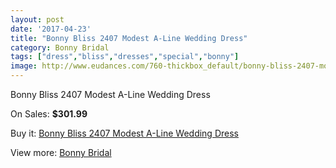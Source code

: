 ```yaml
---
layout: post
date: '2017-04-23'
title: "Bonny Bliss 2407 Modest A-Line Wedding Dress"
category: Bonny Bridal
tags: ["dress","bliss","dresses","special","bonny"]
image: http://www.eudances.com/760-thickbox_default/bonny-bliss-2407-modest-a-line-wedding-dress.jpg
---
```

Bonny Bliss 2407 Modest A-Line Wedding Dress

On Sales: **$301.99**
<a href="https://www.eudances.com/en/bonny-bridal/250-bonny-bliss-2407-modest-a-line-wedding-dress.html"><amp-img layout="responsive" width="600" height="600" src="//www.eudances.com/760-thickbox_default/bonny-bliss-2407-modest-a-line-wedding-dress.jpg" alt="Bonny Bliss 2407 Modest A-Line Wedding Dress 0" /></a>
<a href="https://www.eudances.com/en/bonny-bridal/250-bonny-bliss-2407-modest-a-line-wedding-dress.html"><amp-img layout="responsive" width="600" height="600" src="//www.eudances.com/761-thickbox_default/bonny-bliss-2407-modest-a-line-wedding-dress.jpg" alt="Bonny Bliss 2407 Modest A-Line Wedding Dress 1" /></a>

Buy it: [Bonny Bliss 2407 Modest A-Line Wedding Dress](https://www.eudances.com/en/bonny-bridal/250-bonny-bliss-2407-modest-a-line-wedding-dress.html "Bonny Bliss 2407 Modest A-Line Wedding Dress")

View more: [Bonny Bridal](https://www.eudances.com/en/3-bonny-bridal "Bonny Bridal")